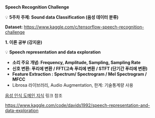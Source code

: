 **Speech Recognition Challenge**

💡 **5주차 주제: Sound data Classification (음성 데이터 분류)**

**Dataset:** https://www.kaggle.com/c/tensorflow-speech-recognition-challenge

**1. 이론 공부 (강지윤)**

💡 **Speech representation and data exploration**

- **소리 주요 개념: Frequency, Amplitude, Sampling, Sampling Rate**
- **신호 변환: 푸리에 변환 / FFT(고속 푸리에 변환 / STFT (단기간 푸리에 변환)**
- **Feature Extraction : Spectrum/ Spectrogram / Mel Spectrogram / MFCC**
- Librosa 라이브러리, Audio Augmentation, 한계: 기술통계량 사용

[음성 인식 도메인 지식](https://www.notion.so/d6ed3a10208d4bf992ce1f3f67e68c9f?pvs=21) 링크 참조

https://www.kaggle.com/code/davids1992/speech-representation-and-data-exploration
